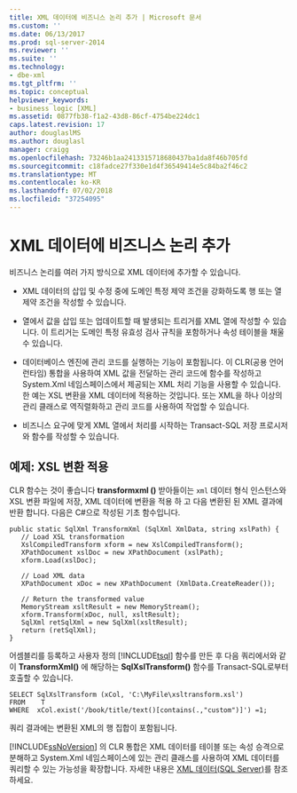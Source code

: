 ```yaml
---
title: XML 데이터에 비즈니스 논리 추가 | Microsoft 문서
ms.custom: ''
ms.date: 06/13/2017
ms.prod: sql-server-2014
ms.reviewer: ''
ms.suite: ''
ms.technology:
- dbe-xml
ms.tgt_pltfrm: ''
ms.topic: conceptual
helpviewer_keywords:
- business logic [XML]
ms.assetid: 0877fb38-f1a2-43d8-86cf-4754be224dc1
caps.latest.revision: 17
author: douglaslMS
ms.author: douglasl
manager: craigg
ms.openlocfilehash: 73246b1aa2413315718680437ba1da8f46b705fd
ms.sourcegitcommit: c18fadce27f330e1d4f36549414e5c84ba2f46c2
ms.translationtype: MT
ms.contentlocale: ko-KR
ms.lasthandoff: 07/02/2018
ms.locfileid: "37254095"
---
```

# <a name="add-business-logic-to-xml-data"></a>XML 데이터에 비즈니스 논리 추가
  비즈니스 논리를 여러 가지 방식으로 XML 데이터에 추가할 수 있습니다.  
  
-   XML 데이터의 삽입 및 수정 중에 도메인 특정 제약 조건을 강화하도록 행 또는 열 제약 조건을 작성할 수 있습니다.  
  
-   열에서 값을 삽입 또는 업데이트할 때 발생되는 트리거를 XML 열에 작성할 수 있습니다. 이 트리거는 도메인 특정 유효성 검사 규칙을 포함하거나 속성 테이블을 채울 수 있습니다.  
  
-   데이터베이스 엔진에 관리 코드를 실행하는 기능이 포함됩니다. 이 CLR(공용 언어 런타임) 통합을 사용하여 XML 값을 전달하는 관리 코드에 함수를 작성하고 System.Xml 네임스페이스에서 제공되는 XML 처리 기능을 사용할 수 있습니다. 한 예는 XSL 변환을 XML 데이터에 적용하는 것입니다. 또는 XML을 하나 이상의 관리 클래스로 역직렬화하고 관리 코드를 사용하여 작업할 수 있습니다.  
  
-   비즈니스 요구에 맞게 XML 열에서 처리를 시작하는 Transact-SQL 저장 프로시저와 함수를 작성할 수 있습니다.  
  
## <a name="example-applying-xsl-transformation"></a>예제: XSL 변환 적용  
 CLR 함수는 것이 좋습니다 **transformxml ()** 받아들이는 `xml` 데이터 형식 인스턴스와 XSL 변환 파일에 저장, XML 데이터에 변환을 적용 하 고 다음 변환된 된 XML 결과에 반환 합니다. 다음은 C#으로 작성된 기초 함수입니다.  
  
```  
public static SqlXml TransformXml (SqlXml XmlData, string xslPath) {  
   // Load XSL transformation  
   XslCompiledTransform xform = new XslCompiledTransform();  
   XPathDocument xslDoc = new XPathDocument (xslPath);  
   xform.Load(xslDoc);  
  
   // Load XML data   
   XPathDocument xDoc = new XPathDocument (XmlData.CreateReader());  
  
   // Return the transformed value  
   MemoryStream xsltResult = new MemoryStream();  
   xform.Transform(xDoc, null, xsltResult);  
   SqlXml retSqlXml = new SqlXml(xsltResult);  
   return (retSqlXml);  
}   
```  
  
 어셈블리를 등록하고 사용자 정의 [!INCLUDE[tsql](../../includes/tsql-md.md)] 함수를 만든 후 다음 쿼리에서와 같이 **TransformXml()** 에 해당하는 **SqlXslTransform()** 함수를 Transact-SQL로부터 호출할 수 있습니다.  
  
```  
SELECT SqlXslTransform (xCol, 'C:\MyFile\xsltransform.xsl')  
FROM    T  
WHERE  xCol.exist('/book/title/text()[contains(.,"custom")]') =1;  
```  
  
 쿼리 결과에는 변환된 XML의 행 집합이 포함됩니다.  
  
 [!INCLUDE[ssNoVersion](../../includes/ssnoversion-md.md)] 의 CLR 통합은 XML 데이터를 테이블 또는 속성 승격으로 분해하고 System.Xml 네임스페이스에 있는 관리 클래스를 사용하여 XML 데이터를 쿼리할 수 있는 가능성을 확장합니다. 자세한 내용은 [XML 데이터&#40;SQL Server&#41;](xml-data-sql-server.md)를 참조하세요.  
  
  
